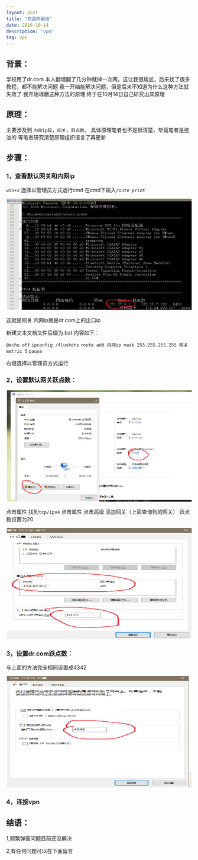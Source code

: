 ```yaml
---
layout: post
title: "校园网翻墙"
date: 2016-10-14 
description: "vpn"
tag: vpn
---
```


## 背景：
学校用了dr.com 本人翻墙翻了几分钟就掉一次网，这让我很尴尬，后来找了很多教程，都不能解决问题
我一开始能解决问题，但是后来不知道为什么这种方法就失效了
我开始琢磨这种方法的原理
终于在10月14日自己研究出其原理

## 原理：
主要涉及到 `内网ip段`，`网关`，`跃点数`。
具体原理笔者也不是很清楚，毕竟笔者是挖油的
等笔者研究清楚原理组织语言了再更新

## 步骤：

### 1，查看默认网关和内网ip
`win+x` 选择以管理员方式运行cmd
在cmd下输入`route print`
<div align="center">
	<img src="/assets/images/vpn1.png" height="300" width="500">  
</div>

这就是网关
内网ip就是dr.com上的出口ip
	
新建文本文档文件后缀为.bat
内容如下：
		
  `@echo off`
  `ipconfig /flushdns`
  `route add 内网ip mask 255.255.255.255 网关 metric 5`
  `pause`
		
右键选择以管理员方式运行

### 2，设置默认网关跃点数：
<div align="center">
	<img src="/assets/images/vpn2.png" height="300" width="500">  
</div>


点击属性  找到`tcp/ipv4`  点击属性 点击高级 添加网关（上面查询到的网关） 跃点数设置为20


<div align="center">
	<img src="/assets/images/vpn3.png" height="300" width="500">  
</div>


### 3，设置dr.com跃点数：
与上面的方法完全相同设置成4342


<div align="center">
	<img src="/assets/images/vpn4.png" height="300" width="500">  
</div>
	

### 4，连接vpn
	

## 结语：
1,频繁弹窗问题目前还没解决

2,有任何问题可以在下面留言
